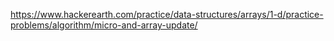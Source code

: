 https://www.hackerearth.com/practice/data-structures/arrays/1-d/practice-problems/algorithm/micro-and-array-update/
